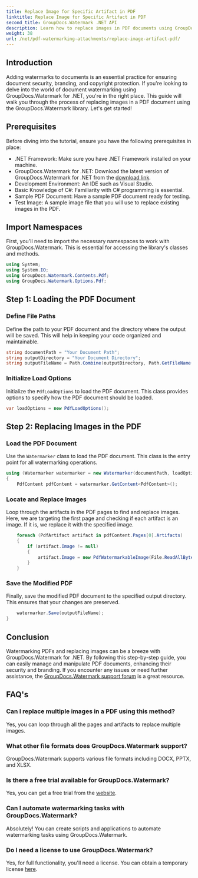 ```yaml
---
title: Replace Image for Specific Artifact in PDF
linktitle: Replace Image for Specific Artifact in PDF
second_title: GroupDocs.Watermark .NET API
description: Learn how to replace images in PDF documents using GroupDocs.Watermark for .NET with this comprehensive, step-by-step tutorial.
weight: 38
url: /net/pdf-watermarking-attachments/replace-image-artifact-pdf/
---
```

## Introduction
Adding watermarks to documents is an essential practice for ensuring document security, branding, and copyright protection. If you're looking to delve into the world of document watermarking using GroupDocs.Watermark for .NET, you're in the right place. This guide will walk you through the process of replacing images in a PDF document using the GroupDocs.Watermark library. Let's get started!
## Prerequisites
Before diving into the tutorial, ensure you have the following prerequisites in place:
- .NET Framework: Make sure you have .NET Framework installed on your machine.
- GroupDocs.Watermark for .NET: Download the latest version of GroupDocs.Watermark for .NET from the [download link](https://releases.groupdocs.com/Watermark/net/).
- Development Environment: An IDE such as Visual Studio.
- Basic Knowledge of C#: Familiarity with C# programming is essential.
- Sample PDF Document: Have a sample PDF document ready for testing.
- Test Image: A sample image file that you will use to replace existing images in the PDF.
## Import Namespaces
First, you'll need to import the necessary namespaces to work with GroupDocs.Watermark. This is essential for accessing the library's classes and methods.
```csharp
using System;
using System.IO;
using GroupDocs.Watermark.Contents.Pdf;
using GroupDocs.Watermark.Options.Pdf;
```

## Step 1: Loading the PDF Document
### Define File Paths
Define the path to your PDF document and the directory where the output will be saved. This will help in keeping your code organized and maintainable.
```csharp
string documentPath = "Your Document Path";
string outputDirectory = "Your Document Directory";
string outputFileName = Path.Combine(outputDirectory, Path.GetFileName(documentPath));
```
### Initialize Load Options
Initialize the `PdfLoadOptions` to load the PDF document. This class provides options to specify how the PDF document should be loaded.
```csharp
var loadOptions = new PdfLoadOptions();
```
## Step 2: Replacing Images in the PDF
### Load the PDF Document
Use the `Watermarker` class to load the PDF document. This class is the entry point for all watermarking operations.
```csharp
using (Watermarker watermarker = new Watermarker(documentPath, loadOptions))
{
    PdfContent pdfContent = watermarker.GetContent<PdfContent>();
```
### Locate and Replace Images
Loop through the artifacts in the PDF pages to find and replace images. Here, we are targeting the first page and checking if each artifact is an image. If it is, we replace it with the specified image.
```csharp
    foreach (PdfArtifact artifact in pdfContent.Pages[0].Artifacts)
    {
        if (artifact.Image != null)
        {
            artifact.Image = new PdfWatermarkableImage(File.ReadAllBytes("Your Image Path"));
        }
    }
```
### Save the Modified PDF
Finally, save the modified PDF document to the specified output directory. This ensures that your changes are preserved.
```csharp
    watermarker.Save(outputFileName);
}
```

## Conclusion
Watermarking PDFs and replacing images can be a breeze with GroupDocs.Watermark for .NET. By following this step-by-step guide, you can easily manage and manipulate PDF documents, enhancing their security and branding. If you encounter any issues or need further assistance, the [GroupDocs.Watermark support forum](https://forum.groupdocs.com/c/watermark/19) is a great resource.
## FAQ's
### Can I replace multiple images in a PDF using this method?
Yes, you can loop through all the pages and artifacts to replace multiple images.
### What other file formats does GroupDocs.Watermark support?
GroupDocs.Watermark supports various file formats including DOCX, PPTX, and XLSX.
### Is there a free trial available for GroupDocs.Watermark?
Yes, you can get a free trial from the [website](https://releases.groupdocs.com/).
### Can I automate watermarking tasks with GroupDocs.Watermark?
Absolutely! You can create scripts and applications to automate watermarking tasks using GroupDocs.Watermark.
### Do I need a license to use GroupDocs.Watermark?
Yes, for full functionality, you'll need a license. You can obtain a temporary license [here](https://purchase.groupdocs.com/temporary-license/).
